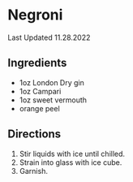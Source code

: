 # Negroni

Last Updated 11.28.2022

## Ingredients

* 1oz London Dry gin
* 1oz Campari
* 1oz sweet vermouth
* orange peel

## Directions

1. Stir liquids with ice until chilled.
1. Strain into glass with ice cube.
1. Garnish.
